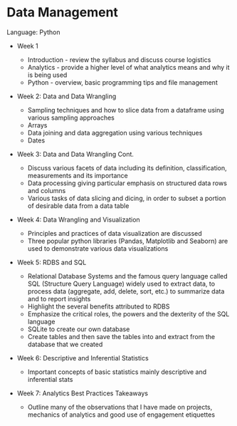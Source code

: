 # Data Management

Language: Python

* Week 1 
  * Introduction - review the syllabus and discuss course logistics 
  * Analytics - provide a higher level of what analytics means and why it is being used 
  * Python - overview, basic programming tips and file management

* Week 2: Data and Data Wrangling
  * Sampling techniques and how to slice data from a dataframe using various sampling approaches
  * Arrays
  * Data joining and data aggregation using various techniques
  * Dates

* Week 3: Data and Data Wrangling Cont.
  * Discuss various facets of data including its definition, classification, measurements and its importance
  * Data processing giving particular emphasis on structured data rows and columns
  * Various tasks of data slicing and dicing, in order to subset a portion of desirable data from a data table

* Week 4: Data Wrangling and Visualization
  * Principles and practices of data visualization are discussed
  * Three popular python libraries (Pandas, Matplotlib and Seaborn) are used to demonstrate various data visualizations

* Week 5: RDBS and SQL
  * Relational Database Systems and the famous query language called SQL (Structure Query Language) widely used to extract data, to process data (aggregate, add, delete, sort, etc.) to summarize data and to report insights
  * Highlight the several benefits attributed to RDBS
  * Emphasize the critical roles, the powers and the dexterity of the SQL language
  * SQLite to create our own database
  * Create tables and then save the tables into and extract from the database that we created

* Week 6: Descriptive and Inferential Statistics
  * Important concepts of basic statistics mainly descriptive and inferential stats

* Week 7: Analytics Best Practices Takeaways
  * Outline many of the observations that I have made on projects, mechanics of analytics and good use of engagement etiquettes
